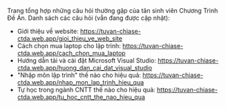 Trang tổng hợp những câu hỏi thường gặp của tân sinh viên Chương Trình Đề Án. Danh sách các câu hỏi (vẫn đang được cập nhật):

* Giới thiệu về website: https://tuvan-chiase-ctda.web.app/gioi_thieu_ve_web_site
* Cách chọn mua laptop cho lập trình: https://tuvan-chiase-ctda.web.app/cach_chon_mua_laptop
* Hướng dẫn tải và cài đặt Microsoft Visual Studio: https://tuvan-chiase-ctda.web.app/huong_dan_cai_dat_visual_studio
* "Nhập môn lập trình" thế nào cho hiệu quả: https://tuvan-chiase-ctda.web.app/nhap_mon_lap_trinh_hieu_qua
* Tự học trong ngành CNTT thế nào cho hiệu quả: https://tuvan-chiase-ctda.web.app/tu_hoc_cntt_the_nao_hieu_qua